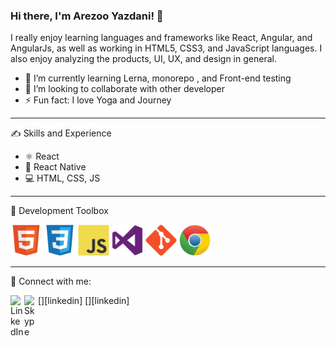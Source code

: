 ### Hi there, I'm Arezoo Yazdani! 👋 

I really enjoy learning languages and frameworks like React, Angular, and AngularJs, as well as working in HTML5, CSS3, and JavaScript languages. I also enjoy analyzing the products, UI, UX, and design in general.


- 🌱 I’m currently learning Lerna, monorepo , and Front-end testing 
- 👯 I’m looking to collaborate with other developer
- ⚡ Fun fact: I love Yoga and Journey

---

✍ Skills and Experience

* ⚛ React
* 📱 React Native
* 💻 HTML, CSS, JS


---

🧰 Development Toolbox 

<img src="https://github.com/devicons/devicon/blob/master/icons/html5/html5-original.svg" alt="html5 incn" width="50" height="50" /> <img src="https://github.com/devicons/devicon/blob/master/icons/css3/css3-original.svg" alt="CSS3 logo icon" width="50" height="50" /> <img src="https://github.com/devicons/devicon/blob/master/icons/javascript/javascript-original.svg" alt="javascript logo icon" width="50" height="50" /> <img src="https://github.com/devicons/devicon/blob/master/icons/visualstudio/visualstudio-plain.svg" alt="visual studio code logo" width="50" height="50" /> <img src="https://github.com/devicons/devicon/blob/master/icons/git/git-original.svg" alt="git logo" width="50" height="50" /> <img src="https://github.com/devicons/devicon/blob/master/icons/chrome/chrome-original.svg" width="50" height="50" alt="google chrome logo icon"/>  

---
💬 Connect with me:

[<img align="left" alt="LinkedIn" width="22px" src="https://cdn.jsdelivr.net/npm/simple-icons@v3/icons/linkedin.svg" />][linkedin]
[<img align="left" alt="Skype" width="22px" src="https://cdn.jsdelivr.net/npm/simple-icons@v3/icons/skype.svg" />][linkedin]

<br />
